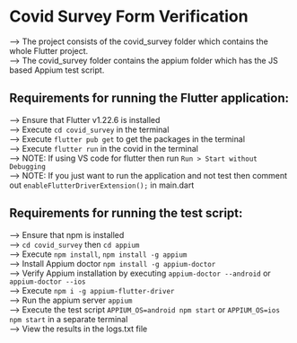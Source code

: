 # Covid Survey Form Verification

--> The project consists of the covid_survey folder which contains the whole Flutter project.<br />
--> The covid_survey folder contains the appium folder which has the JS based Appium test script.<br />

## Requirements for running the Flutter application:
--> Ensure that Flutter v1.22.6 is installed<br />
--> Execute `cd covid_survey` in the terminal<br />
--> Execute `flutter pub get` to get the packages in the terminal<br />
--> Execute `flutter run` in the covid  in the terminal<br />
--> NOTE: If using VS code for flutter then run `Run > Start without Debugging`<br />
--> NOTE: If you just want to run the application and not test then comment out `enableFlutterDriverExtension();` in main.dart<br />

## Requirements for running the test script:
--> Ensure that npm is installed<br />
--> `cd covid_survey` then `cd appium`<br />
--> Execute `npm install`, `npm install -g appium`<br />
--> Install Appium doctor `npm install -g appium-doctor`<br />
--> Verify Appium installation by executing `appium-doctor --android` or `appium-doctor --ios`<br />
--> Execute `npm i -g appium-flutter-driver` <br />
--> Run the appium server `appium` <br />
--> Execute the test script `APPIUM_OS=android npm start` or `APPIUM_OS=ios npm start` in a separate terminal<br />
--> View the results in the logs.txt file<br />
